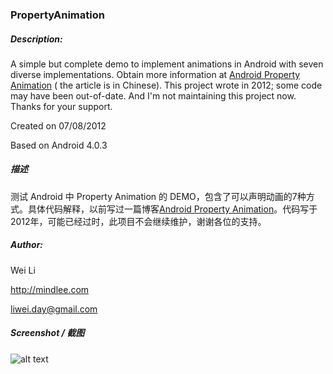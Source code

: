 ### PropertyAnimation

##### Description: 
A simple but complete demo to implement animations in Android with seven diverse implementations. Obtain more information at [Android Property Animation][1] ( the article is in Chinese).  This project wrote in 2012; some code may have been out-of-date. And I'm not maintaining this project now. Thanks for your support.

Created on 07/08/2012

Based on Android 4.0.3

##### 描述
测试 Android 中 Property Animation 的 DEMO，包含了可以声明动画的7种方式。具体代码解释，以前写过一篇博客[Android Property Animation][1]。代码写于2012年，可能已经过时，此项目不会继续维护，谢谢各位的支持。

##### Author:
Wei Li

http://mindlee.com

liwei.day@gmail.com

##### Screenshot / 截图
![alt text][screenshot1]

[1]: http://mindlee.github.io/2012/07/08/android-property-animation/
[screenshot1]: http://mindlee.github.io/uploads/2012/09/property_animation.jpg
